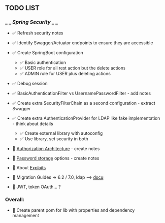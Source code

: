 ## TODO LIST
### _ _ _Spring Security_ _ _

* :white_check_mark: Refresh security notes
* :white_check_mark: Identify Swagger/Actuator endpoints to ensure they are accessible
* :white_check_mark: Create SpringBoot configuration
  * :white_check_mark: Basic authentication
  * :white_check_mark: USER role for all rest action but the delete actions
  * :white_check_mark: ADMIN role for USER plus deleting actions
* :white_check_mark: Debug session
* :white_check_mark: BasicAuthenticationFilter vs UsernamePasswordFilter - add notes
* :white_check_mark: Create extra SecurityFilterChain as a second configuration - extract Swagger
* :white_check_mark: Create extra AuthenticationProvider for LDAP like fake implementation - think about details
  * :white_check_mark: Create external library with autoconfig
  * :white_check_mark: Use library, set security in both
  
 
* :red_circle: [Authorization Architecture](https://docs.spring.io/spring-security/reference/servlet/authorization/architecture.html) - create notes
* :red_circle: [Password storage](https://docs.spring.io/spring-security/reference/servlet/authentication/passwords/storage.html) options - create notes
* :red_circle: About [Exploits](https://docs.spring.io/spring-security/reference/features/exploits/index.html)
* :red_circle: Migration Guides -> 6.2 / 7.0, ldap  --> [docu](https://docs.spring.io/spring-security/reference/migration-7/index.html)
* :red_circle: JWT, token OAuth... ?
   
### Overall: 
* :red_circle: Create parent pom for lib with properties and dependency management